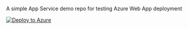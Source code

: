 A simple App Service demo repo for testing Azure Web App deployment

[![Deploy to Azure](https://aka.ms/deploytoazurebutton)](https://portal.azure.com/#create/Microsoft.Template/uri/https%3A%2F%2Fraw.githubusercontent.com%2FRudyRi%2FAppServiceDemo%2Frefs%2Fheads%2Fmain%2Fazuredeploy.json)
